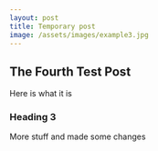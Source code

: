 ```yaml
---  
layout: post  
title: Temporary post
image: /assets/images/example3.jpg  
---
```


## The Fourth Test Post 

Here is what it is 

### Heading 3

More stuff and made some changes